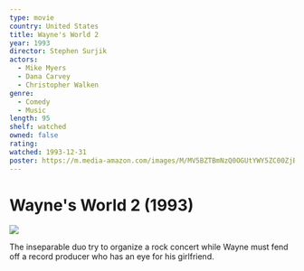 ```yaml
---
type: movie
country: United States
title: Wayne's World 2
year: 1993
director: Stephen Surjik
actors:
  - Mike Myers
  - Dana Carvey
  - Christopher Walken
genre:
  - Comedy
  - Music
length: 95
shelf: watched
owned: false
rating:
watched: 1993-12-31
poster: https://m.media-amazon.com/images/M/MV5BZTBmNzQ0OGUtYWY5ZC00ZjBhLTkwMzQtNjUxZGVlYTczMjEwXkEyXkFqcGc@._V1_SX300.jpg
---
```


# Wayne's World 2 (1993)

![](https://m.media-amazon.com/images/M/MV5BZTBmNzQ0OGUtYWY5ZC00ZjBhLTkwMzQtNjUxZGVlYTczMjEwXkEyXkFqcGc@._V1_SX300.jpg)

The inseparable duo try to organize a rock concert while Wayne must fend off a record producer who has an eye for his girlfriend.